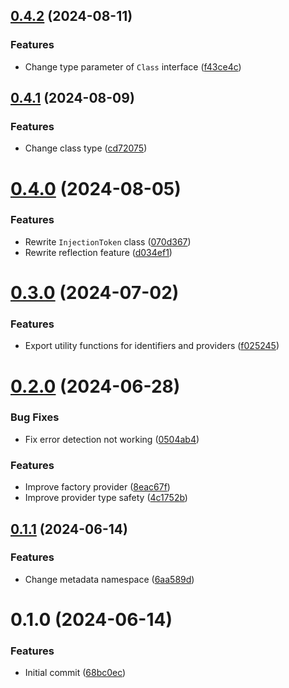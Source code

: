 ## [0.4.2](https://github.com/choi-jack/reflective-dependency-injection/compare/v0.4.1...v0.4.2) (2024-08-11)


### Features

* Change type parameter of `Class` interface ([f43ce4c](https://github.com/choi-jack/reflective-dependency-injection/commit/f43ce4c792d3ca52f5655dfe89899b106b9592b3))



## [0.4.1](https://github.com/choi-jack/reflective-dependency-injection/compare/v0.4.0...v0.4.1) (2024-08-09)


### Features

* Change class type ([cd72075](https://github.com/choi-jack/reflective-dependency-injection/commit/cd72075e70a417292f69b2e5f741885a99d9d455))



# [0.4.0](https://github.com/choi-jack/reflective-dependency-injection/compare/v0.3.0...v0.4.0) (2024-08-05)


### Features

* Rewrite `InjectionToken` class ([070d367](https://github.com/choi-jack/reflective-dependency-injection/commit/070d367122c9b2aa7a9275965eeb2d62f760204b))
* Rewrite reflection feature ([d034ef1](https://github.com/choi-jack/reflective-dependency-injection/commit/d034ef12ffa2a305ff10ee02ab2bc17edf8ca4e3))



# [0.3.0](https://github.com/choi-jack/reflective-dependency-injection/compare/v0.2.0...v0.3.0) (2024-07-02)


### Features

* Export utility functions for identifiers and providers ([f025245](https://github.com/choi-jack/reflective-dependency-injection/commit/f0252452e0cd31cdfa62a0591b44069c72d89268))



# [0.2.0](https://github.com/choi-jack/reflective-dependency-injection/compare/v0.1.1...v0.2.0) (2024-06-28)


### Bug Fixes

* Fix error detection not working ([0504ab4](https://github.com/choi-jack/reflective-dependency-injection/commit/0504ab4c0889d5d4ec735de8f389ce7cdbd3c3af))


### Features

* Improve factory provider ([8eac67f](https://github.com/choi-jack/reflective-dependency-injection/commit/8eac67f3177be4d9f36225b867ee904b2821009f))
* Improve provider type safety ([4c1752b](https://github.com/choi-jack/reflective-dependency-injection/commit/4c1752b84cfcc1c3d8133412fc82f0d8b112bedf))



## [0.1.1](https://github.com/choi-jack/reflective-dependency-injection/compare/v0.1.0...v0.1.1) (2024-06-14)


### Features

* Change metadata namespace ([6aa589d](https://github.com/choi-jack/reflective-dependency-injection/commit/6aa589d6a54eb7944c0e5fcc5034e8a5e3301577))



# 0.1.0 (2024-06-14)


### Features

* Initial commit ([68bc0ec](https://github.com/choi-jack/reflective-dependency-injection/commit/68bc0ec340744180924d39ea144f5ab9ead86924))



